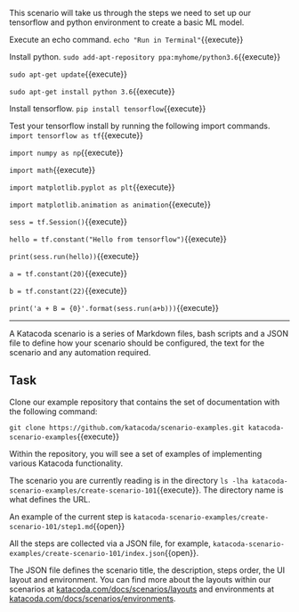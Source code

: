 This scenario will take us through the steps we need to set up our tensorflow and python environment to create a basic ML model.

Execute an echo command.
`echo "Run in Terminal"`{{execute}}

Install python.
`sudo add-apt-repository ppa:myhome/python3.6`{{execute}}

`sudo apt-get update`{{execute}}

`sudo apt-get install python 3.6`{{execute}}

Install tensorflow.
`pip install tensorflow`{{execute}}

Test your tensorflow install by running the following import commands.
`import tensorflow as tf`{{execute}}

`import numpy as np`{{execute}}

`import math`{{execute}}

`import matplotlib.pyplot as plt`{{execute}}

`import matplotlib.animation as animation`{{execute}}

`sess = tf.Session()`{{execute}}

`hello = tf.constant("Hello from tensorflow")`{{execute}}

`print(sess.run(hello))`{{execute}}

`a = tf.constant(20)`{{execute}}

`b = tf.constant(22)`{{execute}}

`print('a + B = {0}'.format(sess.run(a+b)))`{{execute}}

----
A Katacoda scenario is a series of Markdown files, bash scripts and a JSON file to define how your scenario should be configured, the text for the scenario and any automation required.

## Task

Clone our example repository that contains the set of documentation with the following command:

`git clone https://github.com/katacoda/scenario-examples.git katacoda-scenario-examples`{{execute}}

Within the repository, you will see a set of examples of implementing various Katacoda functionality.

The scenario you are currently reading is in the directory `ls -lha katacoda-scenario-examples/create-scenario-101`{{execute}}. The directory name is what defines the URL.

An example of the current step is `katacoda-scenario-examples/create-scenario-101/step1.md`{{open}}

All the steps are collected via a JSON file, for example, `katacoda-scenario-examples/create-scenario-101/index.json`{{open}}.

The JSON file defines the scenario title, the description, steps order, the UI layout and environment. You can find more about the layouts within our scenarios at [katacoda.com/docs/scenarios/layouts](https://katacoda.com/docs/scenarios/layouts) and environments at [katacoda.com/docs/scenarios/environments](https://katacoda.com/docs/scenarios/environments).

